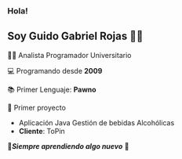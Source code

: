 ### Hola! 
## Soy Guido Gabriel Rojas 🐱‍👤

🐱‍💻 Analista Programador Universitario

💻 Programando desde **2009**

📚 Primer Lenguaje: **Pawno**

💼 Primer proyecto 
* Aplicación Java Gestión de bebidas Alcohólicas 
* **Cliente**: ToPin

🎉***Siempre aprendiendo algo nuevo*** 🥈
